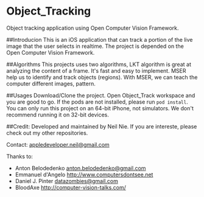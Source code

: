 # Object_Tracking
Object tracking application using Open Computer Vision Framework. 

##Introducion
This is an iOS application that can track a portion of the live image that the user selects in realtime. The project is depended on the Open Computer Vision Framework. 

##Algorithms
This projects uses two algorithms, LKT algorithm is great at analyzing the content of a frame. It's fast and easy to implement. MSER help us to identify and track objects (regions). With MSER, we can teach the computer different images, pattern. 

##Usages
Download/Clone the project. Open Object_Track workspace and you are good to go. If the pods are not installed, please run `pod install`. You can only run this project on an 64-bit iPhone, not simulators. We don't recommend running it on 32-bit devices. 

##Credit:
Developed and maintained by Neil Nie. If you are intereste, please check out my other repositories. 

Contact: appledeveloper.neil@gmail.com

Thanks to:

- Anton Belodedenko anton.belodedenko@gmail.com
- Emmanuel d'Angelo http://www.computersdontsee.net
- Daniel J. Pinter datazombies@gmail.com
- BloodAxe http://computer-vision-talks.com/
